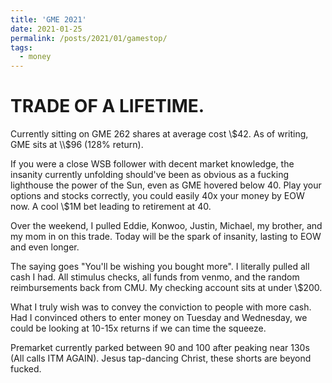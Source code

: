 ```yaml
---
title: 'GME 2021'
date: 2021-01-25
permalink: /posts/2021/01/gamestop/
tags:
  - money
---
```


TRADE OF A LIFETIME.
======

Currently sitting on GME 262 shares at average cost \\$42. As of writing, GME sits at \\$96 (128% return). 

If you were a close WSB follower with decent market knowledge, the insanity currently unfolding should've been as obvious as a fucking lighthouse the power of the Sun, even as GME hovered below 40. Play your options and stocks correctly, you could easily 40x your money by EOW now. A cool \\$1M bet leading to retirement at 40. 

Over the weekend, I pulled Eddie, Konwoo, Justin, Michael, my brother, and my mom in on this trade. Today will be the spark of insanity, lasting to EOW and even longer. 

The saying goes "You'll be wishing you bought more". I literally pulled all cash I had. All stimulus checks, all funds from venmo, and the random reimbursements back from CMU. My checking account sits at under \\$200. 

What I truly wish was to convey the conviction to people with more cash. Had I convinced others to enter money on Tuesday and Wednesday, we could be looking at 10-15x returns if we can time the squeeze. 

Premarket currently parked between 90 and 100 after peaking near 130s (All calls ITM AGAIN). Jesus tap-dancing Christ, these shorts are beyond fucked. 
